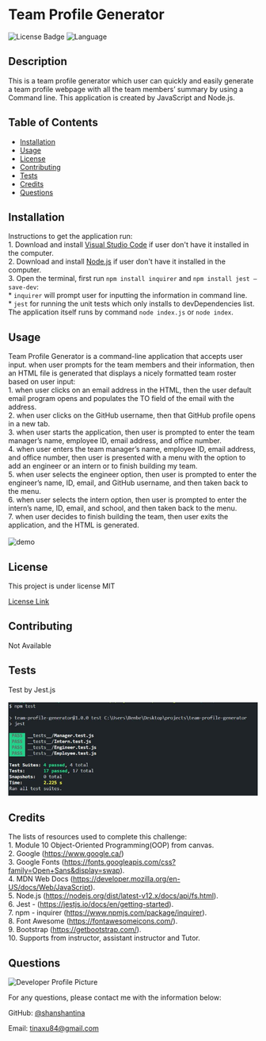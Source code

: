   # Team Profile Generator 

  
  ![License Badge](https://img.shields.io/badge/License-MIT-brightgreen.svg) ![Language](https://img.shields.io/github/languages/top/shanshantina/team-profile-generator?style=flat&logo=appveyor)
  

  ## Description
  This is a team profile generator which user can quickly and easily generate a team profile webpage with all the team members’ summary by using a Command line. This application is created by JavaScript and Node.js.

  ## Table of Contents
  * [Installation](#installation)
  * [Usage](#usage)
  * [License](#license)
  * [Contributing](#contributing)
  * [Tests](#tests)
  * [Credits](#credits)
  * [Questions](#questions)

  ## Installation
  Instructions to get the application run: <br/>1. Download and install [Visual Studio Code](https://code.visualstudio.com/Download) if user don't have it installed in the computer. <br/> 2. Download and install [Node.js](https://nodejs.org/en/) if user don't have it installed in the computer. <br/> 3. Open the terminal, first run `npm install inquirer` and `npm install jest –save-dev`: <br/> * `inquirer` will prompt user for inputting the information in command line. <br/> * `jest` for running the unit tests which only installs to devDependencies list. <br/> The application itself runs by command `node index.js` or `node index`.

  ## Usage
  Team Profile Generator is a command-line application that accepts user input. when user prompts for the team members and their information, then an HTML file is generated that displays a nicely formatted team roster based on user input: <br/>1. when user clicks on an email address in the HTML, then the user default email program opens and populates the TO field of the email with the address. <br/>2. when user clicks on the GitHub username, then that GitHub profile opens in a new tab. <br/>3. when user starts the application, then user is prompted to enter the team manager’s name, employee ID, email address, and office number. <br/>4. when user enters the team manager’s name, employee ID, email address, and office number, then user is presented with a menu with the option to add an engineer or an intern or to finish building my team. <br/>5. when user selects the engineer option, then user is prompted to enter the engineer’s name, ID, email, and GitHub username, and then taken back to the menu. <br/>6. when user selects the intern option, then user is prompted to enter the intern’s name, ID, email, and school, and then taken back to the menu. <br/>7. when user decides to finish building the team, then user exits the application, and the HTML is generated. <br/> <br/>![demo](./assets/image/team-profile.gif)

  ## License
  
  This project is under license MIT
  
  [License Link](https://choosealicense.com/licenses/)

  ## Contributing
  Not Available 

  ## Tests
  Test by Jest.js <br/> <br/>![Test](./assets/image/test.JPG)

  ## Credits
  The lists of resources used to complete this challenge: <br/> 1. Module 10 Object-Oriented Programming(OOP) from canvas. <br/> 2. Google (https://www.google.ca/) <br/> 3. Google Fonts (https://fonts.googleapis.com/css?family=Open+Sans&display=swap). <br/> 4. MDN Web Docs (https://developer.mozilla.org/en-US/docs/Web/JavaScript).<br/> 5. Node.js (https://nodejs.org/dist/latest-v12.x/docs/api/fs.html). <br/> 6.  Jest - (https://jestjs.io/docs/en/getting-started). <br/> 7. npm - inquirer (https://www.npmjs.com/package/inquirer). <br/> 8. Font Awesome (https://fontawesomeicons.com/).  <br/>9. Bootstrap (https://getbootstrap.com/). <br/> 10. Supports from instructor, assistant instructor and Tutor.

  ## Questions
  ![Developer Profile Picture](https://avatars.githubusercontent.com/u/77250536?v=4)

  For any questions, please contact me with the information below:

  GitHub: [@shanshantina](https://github.com/shanshantina)

  
  Email: tinaxu84@gmail.com
